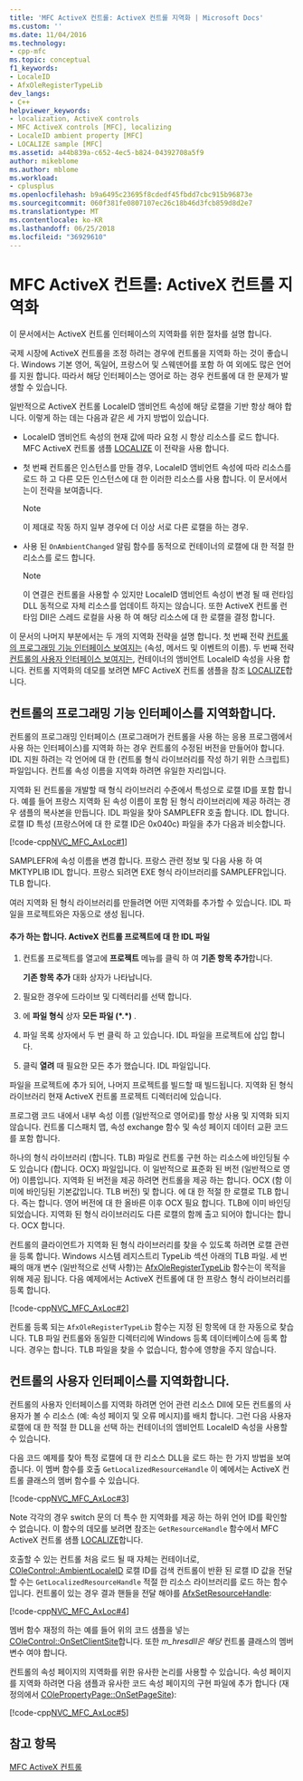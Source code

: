 ```yaml
---
title: 'MFC ActiveX 컨트롤: ActiveX 컨트롤 지역화 | Microsoft Docs'
ms.custom: ''
ms.date: 11/04/2016
ms.technology:
- cpp-mfc
ms.topic: conceptual
f1_keywords:
- LocaleID
- AfxOleRegisterTypeLib
dev_langs:
- C++
helpviewer_keywords:
- localization, ActiveX controls
- MFC ActiveX controls [MFC], localizing
- LocaleID ambient property [MFC]
- LOCALIZE sample [MFC]
ms.assetid: a44b839a-c652-4ec5-b824-04392708a5f9
author: mikeblome
ms.author: mblome
ms.workload:
- cplusplus
ms.openlocfilehash: b9a6495c23695f8cdedf45fbdd7cbc915b96873e
ms.sourcegitcommit: 060f381fe0807107ec26c18b46d3fcb859d8d2e7
ms.translationtype: MT
ms.contentlocale: ko-KR
ms.lasthandoff: 06/25/2018
ms.locfileid: "36929610"
---
```

# <a name="mfc-activex-controls-localizing-an-activex-control"></a>MFC ActiveX 컨트롤: ActiveX 컨트롤 지역화
이 문서에서는 ActiveX 컨트롤 인터페이스의 지역화를 위한 절차를 설명 합니다.  
  
 국제 시장에 ActiveX 컨트롤을 조정 하려는 경우에 컨트롤을 지역화 하는 것이 좋습니다. Windows 기본 영어, 독일어, 프랑스어 및 스웨덴어를 포함 하 여 외에도 많은 언어를 지원 합니다. 따라서 해당 인터페이스는 영어로 하는 경우 컨트롤에 대 한 문제가 발생할 수 있습니다.  
  
 일반적으로 ActiveX 컨트롤 LocaleID 앰비언트 속성에 해당 로캘을 기반 항상 해야 합니다. 이렇게 하는 데는 다음과 같은 세 가지 방법이 있습니다.  
  
-   LocaleID 앰비언트 속성의 현재 값에 따라 요청 시 항상 리소스를 로드 합니다. MFC ActiveX 컨트롤 샘플 [LOCALIZE](../visual-cpp-samples.md) 이 전략을 사용 합니다.  
  
-   첫 번째 컨트롤은 인스턴스를 만들 경우, LocaleID 앰비언트 속성에 따라 리소스를 로드 하 고 다른 모든 인스턴스에 대 한 이러한 리소스를 사용 합니다. 이 문서에서는이 전략을 보여줍니다.  
  
    > [!NOTE]
    >  이 제대로 작동 하지 일부 경우에 더 이상 서로 다른 로캘을 하는 경우.  
  
-   사용 된 `OnAmbientChanged` 알림 함수를 동적으로 컨테이너의 로캘에 대 한 적절 한 리소스를 로드 합니다.  
  
    > [!NOTE]
    >  이 연결은 컨트롤을 사용할 수 있지만 LocaleID 앰비언트 속성이 변경 될 때 런타임 DLL 동적으로 자체 리소스를 업데이트 하지는 않습니다. 또한 ActiveX 컨트롤 런타임 Dll은 스레드 로컬을 사용 하 여 해당 리소스에 대 한 로캘을 결정 합니다.  
  
 이 문서의 나머지 부분에서는 두 개의 지역화 전략을 설명 합니다. 첫 번째 전략 [컨트롤의 프로그래밍 기능 인터페이스 보여지는](#_core_localizing_your_control.92.s_programmability_interface) (속성, 메서드 및 이벤트의 이름). 두 번째 전략 [컨트롤의 사용자 인터페이스 보여지는](#_core_localizing_the_control.92.s_user_interface), 컨테이너의 앰비언트 LocaleID 속성을 사용 합니다. 컨트롤 지역화의 데모를 보려면 MFC ActiveX 컨트롤 샘플을 참조 [LOCALIZE](../visual-cpp-samples.md)합니다.  
  
##  <a name="_core_localizing_your_control.92.s_programmability_interface"></a> 컨트롤의 프로그래밍 기능 인터페이스를 지역화합니다.  
 컨트롤의 프로그래밍 인터페이스 (프로그래머가 컨트롤을 사용 하는 응용 프로그램에서 사용 하는 인터페이스)를 지역화 하는 경우 컨트롤의 수정된 버전을 만들어야 합니다. IDL 지원 하려는 각 언어에 대 한 (컨트롤 형식 라이브러리를 작성 하기 위한 스크립트) 파일입니다. 컨트롤 속성 이름을 지역화 하려면 유일한 자리입니다.  
  
 지역화 된 컨트롤을 개발할 때 형식 라이브러리 수준에서 특성으로 로캘 ID를 포함 합니다. 예를 들어 프랑스 지역화 된 속성 이름이 포함 된 형식 라이브러리에 제공 하려는 경우 샘플의 복사본을 만듭니다. IDL 파일을 찾아 SAMPLEFR 호출 합니다. IDL 합니다. 로캘 ID 특성 (프랑스어에 대 한 로캘 ID은 0x040c) 파일을 추가 다음과 비슷합니다.  
  
 [!code-cpp[NVC_MFC_AxLoc#1](../mfc/codesnippet/cpp/mfc-activex-controls-localizing-an-activex-control_1.idl)]  
  
 SAMPLEFR에 속성 이름을 변경 합니다. 프랑스 관련 정보 및 다음 사용 하 여 MKTYPLIB IDL 합니다. 프랑스 되려면 EXE 형식 라이브러리를 SAMPLEFR입니다. TLB 합니다.  
  
 여러 지역화 된 형식 라이브러리를 만들려면 어떤 지역화를 추가할 수 있습니다. IDL 파일을 프로젝트와은 자동으로 생성 됩니다.  
  
#### <a name="to-add-an-idl-file-to-your-activex-control-project"></a>추가 하는 합니다. ActiveX 컨트롤 프로젝트에 대 한 IDL 파일  
  
1.  컨트롤 프로젝트를 열고에 **프로젝트** 메뉴를 클릭 하 여 **기존 항목 추가**합니다.  
  
     **기존 항목 추가** 대화 상자가 나타납니다.  
  
2.  필요한 경우에 드라이브 및 디렉터리를 선택 합니다.  
  
3.  에 **파일 형식** 상자 **모든 파일 (\*.\*)** .  
  
4.  파일 목록 상자에서 두 번 클릭 하 고 있습니다. IDL 파일을 프로젝트에 삽입 합니다.  
  
5.  클릭 **열려** 때 필요한 모든 추가 했습니다. IDL 파일입니다.  
  
 파일을 프로젝트에 추가 되어, 나머지 프로젝트를 빌드할 때 빌드됩니다. 지역화 된 형식 라이브러리 현재 ActiveX 컨트롤 프로젝트 디렉터리에 있습니다.  
  
 프로그램 코드 내에서 내부 속성 이름 (일반적으로 영어로)를 항상 사용 및 지역화 되지 않습니다. 컨트롤 디스패치 맵, 속성 exchange 함수 및 속성 페이지 데이터 교환 코드를 포함 합니다.  
  
 하나의 형식 라이브러리 (합니다. TLB) 파일로 컨트롤 구현 하는 리소스에 바인딩될 수도 있습니다 (합니다. OCX) 파일입니다. 이 일반적으로 표준화 된 버전 (일반적으로 영어) 이름입니다. 지역화 된 버전을 제공 하려면 컨트롤을 제공 하는 합니다. OCX (함 이미에 바인딩된 기본값입니다. TLB 버전) 및 합니다. 에 대 한 적절 한 로캘로 TLB 합니다. 즉는 합니다. 영어 버전에 대 한 올바른 이후 OCX 필요 합니다. TLB에 이미 바인딩 되었습니다. 지역화 된 형식 라이브러리도 다른 로캘의 함께 출고 되어야 합니다는 합니다. OCX 합니다.  
  
 컨트롤의 클라이언트가 지역화 된 형식 라이브러리를 찾을 수 있도록 하려면 로캘 관련을 등록 합니다. Windows 시스템 레지스트리 TypeLib 섹션 아래의 TLB 파일. 세 번째의 매개 변수 (일반적으로 선택 사항)는 [AfxOleRegisterTypeLib](../mfc/reference/registering-ole-controls.md#afxoleregistertypelib) 함수는이 목적을 위해 제공 됩니다. 다음 예제에서는 ActiveX 컨트롤에 대 한 프랑스 형식 라이브러리를 등록 합니다.  
  
 [!code-cpp[NVC_MFC_AxLoc#2](../mfc/codesnippet/cpp/mfc-activex-controls-localizing-an-activex-control_2.cpp)]  
  
 컨트롤 등록 되는 `AfxOleRegisterTypeLib` 함수는 지정 된 항목에 대 한 자동으로 찾습니다. TLB 파일 컨트롤와 동일한 디렉터리에 Windows 등록 데이터베이스에 등록 합니다. 경우는 합니다. TLB 파일을 찾을 수 없습니다, 함수에 영향을 주지 않습니다.  
  
##  <a name="_core_localizing_the_control.92.s_user_interface"></a> 컨트롤의 사용자 인터페이스를 지역화합니다.  
 컨트롤의 사용자 인터페이스를 지역화 하려면 언어 관련 리소스 Dll에 모든 컨트롤의 사용자가 볼 수 리소스 (예: 속성 페이지 및 오류 메시지)를 배치 합니다. 그런 다음 사용자 로캘에 대 한 적절 한 DLL을 선택 하는 컨테이너의 앰비언트 LocaleID 속성을 사용할 수 있습니다.  
  
 다음 코드 예제를 찾아 특정 로캘에 대 한 리소스 DLL을 로드 하는 한 가지 방법을 보여 줍니다. 이 멤버 함수를 호출 `GetLocalizedResourceHandle` 이 예에서는 ActiveX 컨트롤 클래스의 멤버 함수를 수 있습니다.  
  
 [!code-cpp[NVC_MFC_AxLoc#3](../mfc/codesnippet/cpp/mfc-activex-controls-localizing-an-activex-control_3.cpp)]  
  
 Note 각각의 경우 switch 문의 더 특수 한 지역화를 제공 하는 하위 언어 ID를 확인할 수 없습니다. 이 함수의 데모를 보려면 참조는 `GetResourceHandle` 함수에서 MFC ActiveX 컨트롤 샘플 [LOCALIZE](../visual-cpp-samples.md)합니다.  
  
 호출할 수 있는 컨트롤 처음 로드 될 때 자체는 컨테이너로, [COleControl::AmbientLocaleID](../mfc/reference/colecontrol-class.md#ambientlocaleid) 로캘 ID를 검색 컨트롤이 반환 된 로캘 ID 값을 전달할 수는 `GetLocalizedResourceHandle` 적절 한 리소스 라이브러리를 로드 하는 함수입니다. 컨트롤이 있는 경우 결과 핸들을 전달 해야를 [AfxSetResourceHandle](../mfc/reference/application-information-and-management.md#afxsetresourcehandle):  
  
 [!code-cpp[NVC_MFC_AxLoc#4](../mfc/codesnippet/cpp/mfc-activex-controls-localizing-an-activex-control_4.cpp)]  
  
 멤버 함수 재정의 하는 예를 들어 위의 코드 샘플을 넣는 [COleControl::OnSetClientSite](../mfc/reference/colecontrol-class.md#onsetclientsite)합니다. 또한 *m_hresdll은 해당* 컨트롤 클래스의 멤버 변수 여야 합니다.  
  
 컨트롤의 속성 페이지의 지역화를 위한 유사한 논리를 사용할 수 있습니다. 속성 페이지를 지역화 하려면 다음 샘플과 유사한 코드 속성 페이지의 구현 파일에 추가 합니다 (재정의에서 [COlePropertyPage::OnSetPageSite](../mfc/reference/colepropertypage-class.md#onsetpagesite)):  
  
 [!code-cpp[NVC_MFC_AxLoc#5](../mfc/codesnippet/cpp/mfc-activex-controls-localizing-an-activex-control_5.cpp)]  
  
## <a name="see-also"></a>참고 항목  
 [MFC ActiveX 컨트롤](../mfc/mfc-activex-controls.md)


